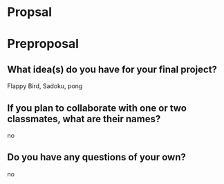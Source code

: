 # Propsal
# Preproposal

## What idea(s) do you have for your final project?

Flappy Bird,
Sadoku, 
pong


## If you plan to collaborate with one or two classmates, what are their names?

no

## Do you have any questions of your own?

no
